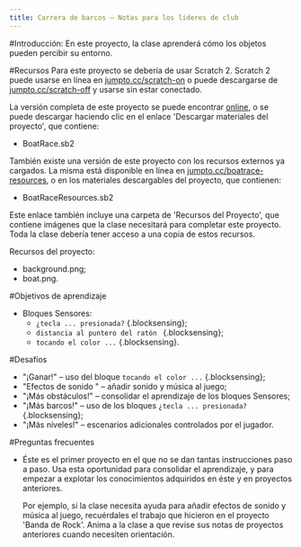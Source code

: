 ```yaml
---
title: Carrera de barcos — Notas para los líderes de club
---
```


#Introducción:
En este proyecto, la clase aprenderá cómo los objetos pueden percibir su entorno.

#Recursos
Para este proyecto se debería de usar Scratch 2. Scratch 2 puede usarse en línea en [jumpto.cc/scratch-on](http://jumpto.cc/scratch-on) o puede descargarse de [jumpto.cc/scratch-off](http://jumpto.cc/scratch-off) y usarse sin estar conectado.

La versión completa de este proyecto se puede encontrar <a href="http://scratch.mit.edu/projects/63957956/#editor">online</a>, o se puede descargar haciendo clic en el enlace 'Descargar materiales del proyecto', que contiene:

+ BoatRace.sb2

También existe una versión de este proyecto con los recursos externos ya cargados. La misma está disponible en línea en [jumpto.cc/boatrace-resources](http://jumpto.cc/boatrace-resources), o en los materiales descargables del proyecto, que contienen:

+ BoatRaceResources.sb2 

Este enlace también incluye una carpeta de 'Recursos del Proyecto', que contiene imágenes que la clase necesitará para completar este proyecto. Toda la clase debería tener acceso a una copia de estos recursos.

Recursos del proyecto:
+ background.png;
+ boat.png.

#Objetivos de aprendizaje
+ Bloques Sensores:
	+ `¿tecla ... presionada?` {.blocksensing};
	+ `distancia al puntero del ratón ` {.blocksensing};
	+ `tocando el color ...` {.blocksensing}.

#Desafíos
+ "¡Ganar!" – uso del bloque `tocando el color ...` {.blocksensing};
+ "Efectos de sonido " – añadir sonido y música al juego;
+ "¡Más obstáculos!" – consolidar el aprendizaje de los bloques Sensores;
+ "¡Más barcos!" – uso de los bloques `¿tecla ... presionada?` {.blocksensing};
+ "¡Más niveles!" – escenarios adicionales controlados por el jugador.

#Preguntas frecuentes
+ Éste es el primer proyecto en el que no se dan tantas instrucciones paso a paso. Usa esta oportunidad para consolidar el aprendizaje, y para empezar a explotar los conocimientos adquiridos en éste y en proyectos anteriores. 

	Por ejemplo, si la clase necesita ayuda para añadir efectos de sonido y música al juego, recuérdales el trabajo que hicieron en el proyecto 'Banda de Rock'. Anima a la clase a que revise sus notas de proyectos anteriores cuando necesiten orientación.

